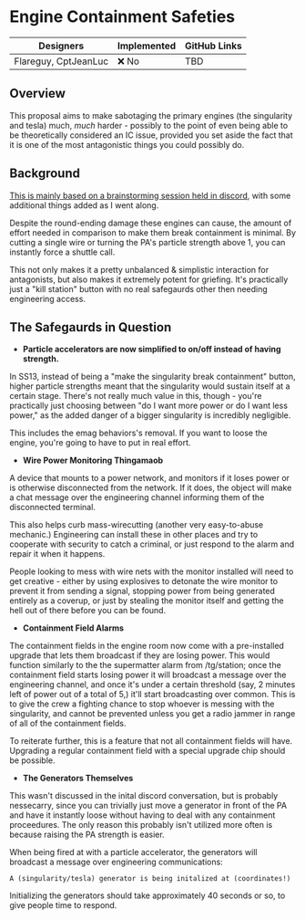 # Engine Containment Safeties

| Designers | Implemented | GitHub Links |
|---|---|---|
| Flareguy, CptJeanLuc |:x: No | TBD |

## Overview

This proposal aims to make sabotaging the primary engines (the singularity and tesla) much, *much* harder - possibly to the point of even being able to be theoretically considered an IC issue, provided you set aside the fact that it is one of the most antagonistic things you could possibly do.

## Background

[This is mainly based on a brainstorming session held in discord,](https://discord.com/channels/310555209753690112/1008709214006427689/1201664586512871435) with some additional things added as I went along.

Despite the round-ending damage these engines can cause, the amount of effort needed in comparison to make them break containment is minimal. By cutting a single wire or turning the PA's particle strength above 1, you can instantly force a shuttle call.

This not only makes it a pretty unbalanced & simplistic interaction for antagonists, but also makes it extremely potent for griefing. It's practically just a "kill station" button with no real safegaurds other then needing engineering access.

## The Safegaurds in Question

- **Particle accelerators are now simplified to on/off instead of having strength.**

In SS13, instead of being a "make the singularity break containment" button, higher particle strengths meant that the singularity would sustain itself at a certain stage. There's not really much value in this, though - you're practically just choosing between "do I want more power or do I want less power," as the added danger of a bigger singularity is incredibly negligible.

This includes the emag behaviors's removal. If you want to loose the engine, you're going to have to put in real effort.

- **Wire Power Monitoring Thingamaob**

A device that mounts to a power network, and monitors if it loses power or is otherwise disconnected from the network. If it does, the object will make a chat message over the engineering channel informing them of the disconnected terminal.

This also helps curb mass-wirecutting (another very easy-to-abuse mechanic.) Engineering can install these in other places and try to cooperate with security to catch a criminal, or just respond to the alarm and repair it when it happens.

People looking to mess with wire nets with the monitor installed will need to get creative - either by using explosives to detonate the wire monitor to prevent it from sending a signal, stopping power from being generated entirely as a coverup, or just by stealing the monitor itself and getting the hell out of there before you can be found.

- **Containment Field Alarms**

The containment fields in the engine room now come with a pre-installed upgrade that lets them broadcast if they are losing power. This would function similarly to the the supermatter alarm from /tg/station; once the containment field starts losing power it will broadcast a message over the engineering channel, and once it's under a certain threshold (say, 2 minutes left of power out of a total of 5,) it'll start broadcasting over common. This is to give the crew a fighting chance to stop whoever is messing with the singularity, and cannot be prevented unless you get a radio jammer in range of all of the containment fields.

To reiterate further, this is a feature that not all containment fields will have. Upgrading a regular containment field with a special upgrade chip should be possible.

- **The Generators Themselves**

This wasn't discussed in the inital discord conversation, but is probably nessecarry, since you can trivially just move a generator in front of the PA and have it instantly loose without having to deal with any containment proceedures. The only reason this probably isn't utilized more often is because raising the PA strength is easier.

When being fired at with a particle accelerator, the generators will broadcast a message over engineering communications:

`A (singularity/tesla) generator is being initalized at (coordinates!)`

Initializing the generators should take approximately 40 seconds or so, to give people time to respond.
